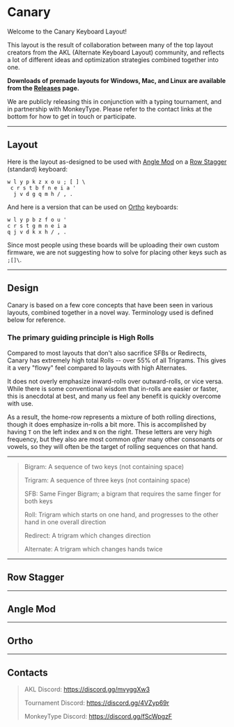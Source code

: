 # Canary

Welcome to the Canary Keyboard Layout!

This layout is the result of collaboration between many of the top layout creators from the AKL (Alternate Keyboard Layout) community, and reflects a lot of different ideas and optimization strategies combined together into one.

**Downloads of premade layouts for Windows, Mac, and Linux are available from the [Releases](https://github.com/Apsu/Canary/releases) page.**

We are publicly releasing this in conjunction with a typing tournament, and in partnership with MonkeyType. Please refer to the contact links at the bottom for how to get in touch or participate.

---

## Layout

Here is the layout as-designed to be used with [Angle Mod](#angle-mod) on a [Row Stagger](#row-stagger) (standard) keyboard:

```
w l y p k z x o u ; [ ] \
 c r s t b f n e i a '
  j v d g q m h / , .
```

And here is a version that can be used on [Ortho](#ortho) keyboards:

```
w l y p b z f o u '
c r s t g m n e i a
q j v d k x h / , .
```

Since most people using these boards will be uploading their own custom firmware, we are not suggesting how to solve for placing other keys such as `;[]\`.

---

## Design

Canary is based on a few core concepts that have been seen in various layouts, combined together in a novel way. Terminology used is defined below for reference.

### The primary guiding principle is **High Rolls**

Compared to most layouts that don't also sacrifice SFBs or Redirects, Canary has extremely high total Rolls -- over 55% of all Trigrams. This gives it a very "flowy" feel compared to layouts with high Alternates.

It does not overly emphasize inward-rolls over outward-rolls, or vice versa. While there is some conventional wisdom that in-rolls are easier or faster, this is anecdotal at best, and many us feel any benefit is quickly overcome with use.

As a result, the home-row represents a mixture of both rolling directions, though it does emphasize in-rolls a bit more. This is accomplished by having `T` on the left index and `N` on the right. These letters are very high frequency, but they also are most common *after* many other consonants or vowels, so they will often be the target of rolling sequences on that hand.




---

> Bigram: A sequence of two keys (not containing space)
>
> Trigram: A sequence of three keys (not containing space)
>
> SFB: Same Finger Bigram; a bigram that requires the same finger for both keys
>
> Roll: Trigram which starts on one hand, and progresses to the other hand in one overall direction
>
> Redirect: A trigram which changes direction
>
> Alternate: A trigram which changes hands twice


---

## Row Stagger

---

## Angle Mod

---

## Ortho

---

## Contacts

> AKL Discord: https://discord.gg/mvyggXw3
>
> Tournament Discord: https://discord.gg/4VZyp69r
>
> MonkeyType Discord: https://discord.gg/fScWpgzF